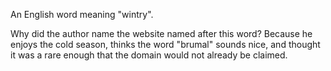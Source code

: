 An English word meaning "wintry".

Why did the author name the website named after this word? Because he enjoys the
cold season, thinks the word "brumal" sounds nice, and thought it was a rare
enough that the domain would not already be claimed.
